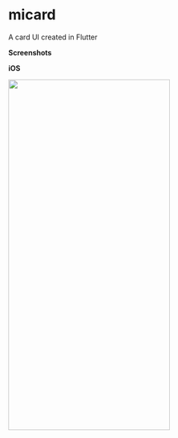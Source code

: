 # micard

A card UI created in Flutter

**Screenshots**

**iOS**

<img src="https://github.com/user-attachments/assets/74337c10-004d-49c8-a2fc-c87f8d9c476d" width="322" height="698">
